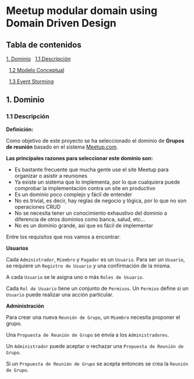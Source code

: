 # Meetup modular domain using Domain Driven Design

## Tabla de contenidos

[1. Dominio](#1-Dominio)
&nbsp;&nbsp;[1.1 Descripción](#11-descripcion)

&nbsp;&nbsp;[1.2 Modelo Conceptual](#12-modelo-conceptual)

&nbsp;&nbsp;[1.3 Event Storming](#13-event-storming)

## 1. Dominio

### 1.1 Descripción

**Definición:**

Como objetivo de este proyecto se ha seleccionado el dominio de **Grupos de reunión** basado en el sistema [Meetup.com](https://www.meetup.com/).

**Las principales razones para seleccionar este dominio son:**

- Es bastante frecuente que mucha gente use el site Meetup para organizar o asistir a reuniones
- Ya existe un sistema que lo implementa, por lo que cualquiera puede comprobar la implementación contra un site en productivo
- Es un dominio poco complejo y fácil de entender
- No es trivial, es decir, hay reglas de negocio y lógica, por lo que no son operaciones CRUD
- No se necesita tener un conocimiento exhaustivo del dominio a diferencia de otros dominios como banca, salud, etc...
- No es un dominio grande, así que es fácil de implementar

Entre los requisitos que nos vamos a encontrar:

**Usuarios**

Cada `Administrador`, `Miembro` y `Pagador` es un `Usuario`. Para ser un `Usuario`, se requiere un `Registro de Usuario` y una confirmación de la misma.

A cada `Usuario` se le asigna uno o más `Roles de Usuario`.

Cada `Rol de Usuario` tiene un conjunto de `Permisos`. Un `Permiso` define si un `Usuario` puede realizar una acción particular.

**Administración**

Para crear una nueva `Reunión de Grupo`, un `Miembro` necesita proponer el grupo. 

Una `Propuesta de Reunión de Grupo` se envía a los `Administradores`. 

Un `Administrador` puede aceptar o rechazar una `Propuesta de Reunión de Grupo`. 

Si un `Propuesta de Reunión de Grupo` se acepta entonces se crea la `Reunión de Grupo`.
